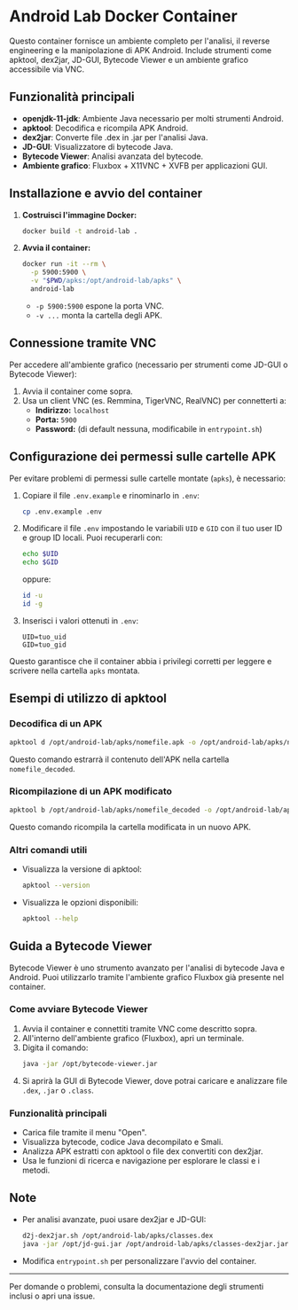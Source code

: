 # Android Lab Docker Container

Questo container fornisce un ambiente completo per l'analisi, il reverse engineering e la manipolazione di APK Android. Include strumenti come apktool, dex2jar, JD-GUI, Bytecode Viewer e un ambiente grafico accessibile via VNC.

## Funzionalità principali
- **openjdk-11-jdk**: Ambiente Java necessario per molti strumenti Android.
- **apktool**: Decodifica e ricompila APK Android.
- **dex2jar**: Converte file .dex in .jar per l'analisi Java.
- **JD-GUI**: Visualizzatore di bytecode Java.
- **Bytecode Viewer**: Analisi avanzata del bytecode.
- **Ambiente grafico**: Fluxbox + X11VNC + XVFB per applicazioni GUI.

## Installazione e avvio del container

1. **Costruisci l'immagine Docker:**
   ```zsh
   docker build -t android-lab .
   ```

2. **Avvia il container:**
   ```zsh
   docker run -it --rm \
     -p 5900:5900 \
     -v "$PWD/apks:/opt/android-lab/apks" \
     android-lab
   ```
   - `-p 5900:5900` espone la porta VNC.
   - `-v ...` monta la cartella degli APK.

## Connessione tramite VNC

Per accedere all'ambiente grafico (necessario per strumenti come JD-GUI o Bytecode Viewer):

1. Avvia il container come sopra.
2. Usa un client VNC (es. Remmina, TigerVNC, RealVNC) per connetterti a:
   - **Indirizzo:** `localhost`
   - **Porta:** `5900`
   - **Password:** (di default nessuna, modificabile in `entrypoint.sh`)

## Configurazione dei permessi sulle cartelle APK

Per evitare problemi di permessi sulle cartelle montate (`apks`), è necessario:

1. Copiare il file `.env.example` e rinominarlo in `.env`:
   ```zsh
   cp .env.example .env
   ```
2. Modificare il file `.env` impostando le variabili `UID` e `GID` con il tuo user ID e group ID locali. Puoi recuperarli con:
   ```zsh
   echo $UID
   echo $GID
   ```
   oppure:
   ```zsh
   id -u
   id -g
   ```
3. Inserisci i valori ottenuti in `.env`:
   ```env
   UID=tuo_uid
   GID=tuo_gid
   ```

Questo garantisce che il container abbia i privilegi corretti per leggere e scrivere nella cartella `apks` montata.

## Esempi di utilizzo di apktool

### Decodifica di un APK
```zsh
apktool d /opt/android-lab/apks/nomefile.apk -o /opt/android-lab/apks/nomefile_decoded
```
Questo comando estrarrà il contenuto dell'APK nella cartella `nomefile_decoded`.

### Ricompilazione di un APK modificato
```zsh
apktool b /opt/android-lab/apks/nomefile_decoded -o /opt/android-lab/apks/nomefile_mod.apk
```
Questo comando ricompila la cartella modificata in un nuovo APK.

### Altri comandi utili
- Visualizza la versione di apktool:
  ```zsh
  apktool --version
  ```
- Visualizza le opzioni disponibili:
  ```zsh
  apktool --help
  ```

## Guida a Bytecode Viewer

Bytecode Viewer è uno strumento avanzato per l'analisi di bytecode Java e Android. Puoi utilizzarlo tramite l'ambiente grafico Fluxbox già presente nel container.

### Come avviare Bytecode Viewer

1. Avvia il container e connettiti tramite VNC come descritto sopra.
2. All'interno dell'ambiente grafico (Fluxbox), apri un terminale.
3. Digita il comando:
   ```zsh
   java -jar /opt/bytecode-viewer.jar
   ```
4. Si aprirà la GUI di Bytecode Viewer, dove potrai caricare e analizzare file `.dex`, `.jar` o `.class`.

### Funzionalità principali
- Carica file tramite il menu "Open".
- Visualizza bytecode, codice Java decompilato e Smali.
- Analizza APK estratti con apktool o file dex convertiti con dex2jar.
- Usa le funzioni di ricerca e navigazione per esplorare le classi e i metodi.

## Note
- Per analisi avanzate, puoi usare dex2jar e JD-GUI:
  ```zsh
  d2j-dex2jar.sh /opt/android-lab/apks/classes.dex
  java -jar /opt/jd-gui.jar /opt/android-lab/apks/classes-dex2jar.jar
  ```
- Modifica `entrypoint.sh` per personalizzare l'avvio del container.

---
Per domande o problemi, consulta la documentazione degli strumenti inclusi o apri una issue.
